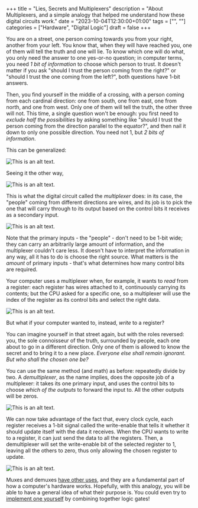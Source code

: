 +++
title = "Lies, Secrets and Multiplexers"
description = "About Multiplexers, and a simple analogy that helped me understand how these digital circuits work."
date = "2023-10-04T12:30:00+01:00"
tags = ["", ""]
categories = ["Hardware", "Digital Logic"]
draft = false
+++

You are on a street, one person coming towards you from your right, another from your left. You know that, when they will have reached you, one of them will tell the truth and one will lie. To know which one will do what, you only need the answer to one yes-or-no question; in computer terms, you need _1 bit of information_ to choose which person to trust. It doesn't matter if you ask "should I trust the person coming from the right?" or "should I trust the one coming from the left?", both questions have 1-bit answers.

Then, you find yourself in the middle of a crossing, with a person coming from each cardinal direction: one from south, one from east, one from north, and one from west. Only one of them will tell the truth, the other three will not. This time, a single question won't be enough: you first need to _exclude half the possibilities_ by asking something like "should I trust the person coming from the direction parallel to the equator?", and then nail it down to only one possible direction. You need not 1, but _2 bits of information_.

This can be generalized:

![This is an alt text.](log_formula.svg "This is a sample image.")

Seeing it the other way,

![This is an alt text.](exp_formula.svg "This is a sample image.")

This is what the digital circuit called the *multiplexer* does: in its case, the "people" coming from different directions are wires, and its job is to pick the one that will carry through to its output based on the control bits it receives as a secondary input.

![This is an alt text.](multiplexer.jpg "This is a sample image.")

Note that the primary inputs - the "people" - don't need to be 1-bit wide; they can carry an arbitrarily large amount of information, and the multiplexer couldn't care less. It doesn't have to interpret the information in any way, all it has to do is choose the right source. What matters is the _amount_ of primary inputs - that's what determines how many control bits are required.

Your computer uses a multiplexer when, for example, it wants to _read_ from a register: each register has wires attached to it, continuously carrying its contents; but the CPU asked for a specific one, so a multiplexer will use the index of the register as its control bits and select the right data.

![This is an alt text.](reading_from_a_register.jpg "This is a sample image.")

But what if your computer wanted to, instead, _write_ to a register?

You can imagine yourself in that street again, but with the roles reversed: you, the sole connoisseur of the truth, surrounded by people, each one about to go in a different direction. Only one of them is allowed to know the secret and to bring it to a new place. _Everyone else shall remain ignorant. But who shall the chosen one be?_

You can use the same method (and math) as before: repeatedly divide by two. A *demultiplexer*, as the name implies, does the opposite job of a multiplexer: it takes its one primary input, and uses the control bits to choose _which of the outputs_ to forward the input to. All the other outputs will be zeros.

![This is an alt text.](demultiplexer.jpg "This is a sample image.")

We can now take advantage of the fact that, every clock cycle, each register receives a 1-bit signal called the write-enable that tells it whether it should update itself with the data it receives. When the CPU wants to write to a register, it can just send the data to all the registers. Then, a demultiplexer will set the write-enable bit of the selected register to 1, leaving all the others to zero, thus only allowing the chosen register to update.

![This is an alt text.](writing_to_a_register.jpg "This is a sample image.")

Muxes and demuxes [have other uses](https://en.wikipedia.org/wiki/Multiplexer), and they are a fundamental part of how a computer's hardware works. Hopefully, with this analogy, you will be able to have a general idea of what their purpose is. You could even try to [implement one yourself](https://circuitverse.org/simulator) by combining together logic gates!
